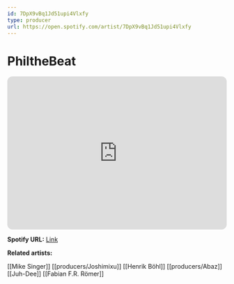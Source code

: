 ```yaml
---
id: 7DpX9vBq1Jd51upi4Vlxfy
type: producer
url: https://open.spotify.com/artist/7DpX9vBq1Jd51upi4Vlxfy
---
```

# PhiltheBeat

<iframe style="border-radius:12px" src="https://open.spotify.com/embed/artist/7DpX9vBq1Jd51upi4Vlxfy" width="100%" height="352" frameBorder="0" allowfullscreen="" allow="autoplay; clipboard-write; encrypted-media; fullscreen; picture-in-picture" loading="lazy"></iframe>

**Spotify URL:** [Link](https://open.spotify.com/artist/7DpX9vBq1Jd51upi4Vlxfy)

**Related artists:**

[[Mike Singer]]
[[producers/Joshimixu]]
[[Henrik Böhl]]
[[producers/Abaz]]
[[Juh-Dee]]
[[Fabian F.R. Römer]]
